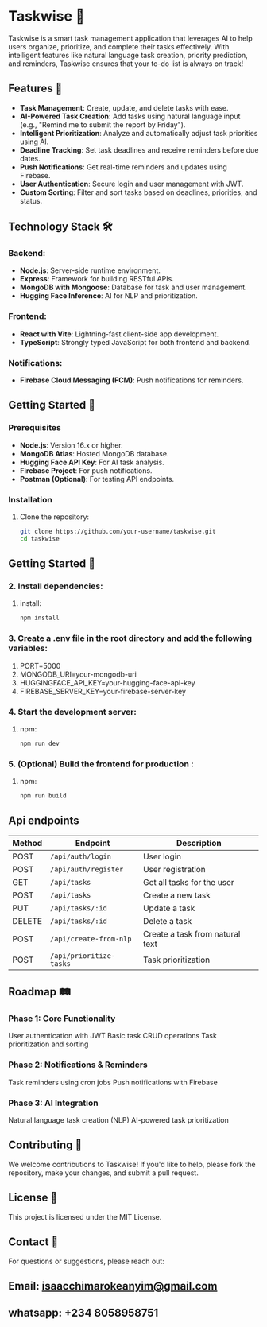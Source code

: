 # Taskwise 📝

Taskwise is a smart task management application that leverages AI to help users organize, prioritize, and complete their tasks effectively. With intelligent features like natural language task creation, priority prediction, and reminders, Taskwise ensures that your to-do list is always on track!

## Features 🚀

- **Task Management**: Create, update, and delete tasks with ease.
- **AI-Powered Task Creation**: Add tasks using natural language input (e.g., "Remind me to submit the report by Friday").
- **Intelligent Prioritization**: Analyze and automatically adjust task priorities using AI.
- **Deadline Tracking**: Set task deadlines and receive reminders before due dates.
- **Push Notifications**: Get real-time reminders and updates using Firebase.
- **User Authentication**: Secure login and user management with JWT.
- **Custom Sorting**: Filter and sort tasks based on deadlines, priorities, and status.

## Technology Stack 🛠️

### Backend:
- **Node.js**: Server-side runtime environment.
- **Express**: Framework for building RESTful APIs.
- **MongoDB with Mongoose**: Database for task and user management.
- **Hugging Face Inference**: AI for NLP and prioritization.

### Frontend:
- **React with Vite**: Lightning-fast client-side app development.
- **TypeScript**: Strongly typed JavaScript for both frontend and backend.

### Notifications:
- **Firebase Cloud Messaging (FCM)**: Push notifications for reminders.

## Getting Started 🚧

### Prerequisites
- **Node.js**: Version 16.x or higher.
- **MongoDB Atlas**: Hosted MongoDB database.
- **Hugging Face API Key**: For AI task analysis.
- **Firebase Project**: For push notifications.
- **Postman (Optional)**: For testing API endpoints.

### Installation

1. Clone the repository:
   ```bash
   git clone https://github.com/your-username/taskwise.git
   cd taskwise
## Getting Started 🚧

### 2. Install dependencies:
1. install:
   ```bash
   npm install


### 3. Create a .env file in the root directory and add the following variables:

1. PORT=5000
2. MONGODB_URI=your-mongodb-uri
3. HUGGINGFACE_API_KEY=your-hugging-face-api-key
4. FIREBASE_SERVER_KEY=your-firebase-server-key

### 4. Start the development server:
1. npm:
    ```bash
   npm run dev


### 5. (Optional) Build the frontend for production :
1. npm:
    ```bash
   npm run build

## Api endpoints

| Method | Endpoint | Description |
|--------|----------|-------------|
| POST | `/api/auth/login` | User login |
| POST | `/api/auth/register` | User registration |
| GET | `/api/tasks` | Get all tasks for the user |
| POST | `/api/tasks` | Create a new task |
| PUT | `/api/tasks/:id` | Update a task |
| DELETE | `/api/tasks/:id` | Delete a task |
| POST | `/api/create-from-nlp` | Create a task from natural text |
| POST | `/api/prioritize-tasks` | Task prioritization |

## Roadmap 🛤️
### Phase 1: Core Functionality
User authentication with JWT
Basic task CRUD operations
Task prioritization and sorting

### Phase 2: Notifications & Reminders
Task reminders using cron jobs
Push notifications with Firebase

### Phase 3: AI Integration
Natural language task creation (NLP)
AI-powered task prioritization


## Contributing 🤝
We welcome contributions to Taskwise! If you'd like to help, please fork the repository, make your changes, and submit a pull request.


## License 📜
This project is licensed under the MIT License.

## Contact 📧
For questions or suggestions, please reach out:

## Email: isaacchimarokeanyim@gmail.com
## whatsapp: +234 8058958751



